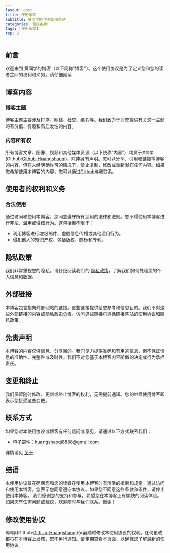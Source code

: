 ```yaml
---
layout: post
title: 使用条款
subtitle: 黄同学的博客使用条款
categories: 使用条款
tags: [使用条款]
top: 2
---
```


## 前言
欢迎来到 黄同学的博客（以下简称"博客"）。这个使用协议是为了定义您和您的读者之间的权利和义务。请仔细阅读
## 博客内容
### 博客主题
博客主题主要涉及程序、网络、社交、编程等。我们致力于为您提供有关这一主题的有价值、有趣和有启发性的内容。
### 内容所有权
所有博客文章、图像、视频和其他媒体资源（以下统称“内容”）均属于`黄同学`(Github:[Github-Huangshaoqi](https://github.com/Github-Huangshaoqi))，除非另有声明。您可以分享、引用和链接本博客的内容，但在未经明确许可的情况下，禁止复制、修改或重新发布任何内容。如果您希望使用本博客的内容，您可以通过[Github](https://github.com/Github-Huangshaoqi)与我联系。
## 使用者的权利和义务
### 合法使用
通过访问和使用本博客，您同意遵守所有适用的法律和法规。您不得使用本博客进行非法、滥用或侵权行为。这包括但不限于：
- 利用博客进行垃圾邮件、虚假信息传播或其他滥用行为。
- 侵犯他人的知识产权，包括版权、商标和专利。

## 隐私政策
我们非常重视您的隐私。请仔细阅读我们的 [隐私政策](2023-11-4-Privacy-Policy.html)，了解我们如何处理您的个人信息和数据。
## 外部链接
本博客包含指向外部网站的链接。这些链接提供给您参考和信息目的。我们不对这些外部链接的内容或隐私政策负责。访问这些链接将遵循链接网站的使用协议和隐私政策。
## 免责声明
本博客的内容仅供信息、分享目的。我们尽力提供准确和有用的信息，但不保证信息的准确性、完整性或及时性。我们不对您基于本博客内容所做的决定或行为承担责任。
## 变更和终止
我们保留随时修改、更新或终止博客的权利，无需提前通知。您的继续使用博客即表示您接受这些变更。
## 联系方式
如果您对本使用协议或博客有任何疑问或意见，请通过以下方式联系我们：
- 电子邮件：huangshaoqi8888@gmail.com

详情请见 [关于](https://github-huangshaoqi.github.io/about.html)
## 结语
本使用协议旨在确保您和您的读者在使用本博客时有清晰的指南和规定。通过访问和使用本博客，您表示您同意遵守本协议。如果您不同意这些条款和条件，请停止使用本博客。
我们感谢您的支持和参与，希望您在本博客上有愉快的阅读体验。如果您有任何问题或建议，欢迎随时与我们联系。谢谢！
## 修改使用协议
`黄同学`(Github:[Github-Huangshaoqi](https://github.com/Github-Huangshaoqi))保留随时修改本使用协议的权利。任何更改都将在本博客上发布，恕不另行通知。请定期查看本页面，以确保您了解最新的使用协议。

<script src="https://giscus.app/client.js"
        data-repo="Github-Huangshaoqi/Github-Huangshaoqi.github.io"
        data-repo-id="R_kgDOKmhZkg"
        data-category="Announcements"
        data-category-id="DIC_kwDOKmhZks4Caohl"
        data-mapping="pathname"
        data-strict="0"
        data-reactions-enabled="1"
        data-emit-metadata="0"
        data-input-position="bottom"
        data-theme="preferred_color_scheme"
        data-lang="zh-CN"
        crossorigin="anonymous"
        async>
</script>
